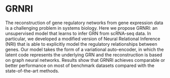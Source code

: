 # GRNRI
The reconstruction of gene regulatory networks from gene expression data is a challenging problem in systems biology. Here we propose GRNRI: an unsupervised model that learns to infer GRN from scRNA-seq data. In particular, we developed a modified version of Neural Relational Inference (NRI) that is able to explicitly model the regulatory relationships between genes. Our model takes the form of a variational auto-encoder, in which the latent code represents the underlying GRN and the reconstruction is based on graph neural networks. Results show that GRNRI achieves comparable or better performance on most of benchmark datasets compared with the state-of-the-art methods.
